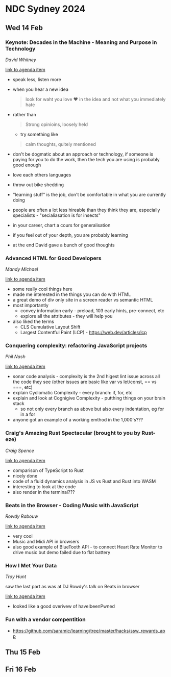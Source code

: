 # NDC Sydney 2024

## Wed 14 Feb

### Keynote: Decades in the Machine - Meaning and Purpose in Technology

_David Whitney_

[link to agenda item](
  https://ndcsydney.com/agenda/keynote-decades-in-the-machine-meaning-and-purpose-in-technology/0a7yceczbm3
)

- speak less, listen more
- when you hear a new idea
  > look for waht you love ❤️  in the idea and not what you
  > immediately hate
- rather than
  > Strong opinioins, loosely held
  - try something like
  > calm thoughts, quitely mentioned
- don't be dogmatic about an approach or technology, if someone is paying for
  you to do the work, then the tech you are using is probably good enough
- love each others languages
- throw out bike shedding
- "learning stuff" is the job, don't be comfortable in what you are currently
  doing
- people are often a lot less hireable than they think they are, especially
  specialists - "secialiasation is for insects"
- in your career, chart a cours for generalisation
- if you feel out of your depth, you are probably learning

- at the end David gave a bunch of good thoughts

### Advanced HTML for Good Developers

_Mandy Michael_

[link to agenda item](
  https://ndcsydney.com/agenda/advanced-html-for-good-developers-0b14/03hqjdcm5ij
)

- some really cool things here
- made me interested in the things you can do with HTML
- a great demo of div only site in a screen reader vs semantic HTML
- most importantly
    - convey information early - preload, 103 early hints, pre-connect, etc
    - explore all the attributes - they will help you
- also liked the terms
  - CLS Cumulative Layout Shift
  - Largest Contentful Paint (LCP) - https://web.dev/articles/lcp

### Conquering complexity: refactoring JavaScript projects

_Phil Nash_

[link to agenda item](
  https://ndcsydney.com/agenda/conquering-complexity-refactoring-javascript-projects-0mlb/0jm6255audu
)

- sonar code analysis - complexity is the 2nd higest lint issue across all the
  code they see (other issues are basic like var vs let/const, == vs ===, etc)
- explain Cyclomatic Complexity - every branch: if, for, etc
- explain and look at Cognigive Complexity - putthing things on your brain stack
    - so not only every branch as above but also every indentation, eg for in a
      for
- anyone got an example of a working emthod in the 1,000's???

### Craig's Amazing Rust Spectacular (brought to you by Rust-eze)

_Craig Spence_

[link to agenda item](
  https://ndcsydney.com/agenda/craigs-amazing-rust-spectacular-brought-to-you-by-rust-eze-0sep/0jd3aa893p2
)

- comparison of TypeScript to Rust
- nicely done
- code of a fluid dynamics analysis in JS vs Rust and Rust into WASM
- interesting to look at the code
- also render in the terminal???

### Beats in the Browser - Coding Music with JavaScript

_Rowdy Rabouw_

[link to agenda item](
  https://ndcsydney.com/agenda/beats-in-the-browser-coding-music-with-javascript-03qz/00vo1exybuf
)

- very cool
- Music and Midi API in browsers
- also good example of BlueTooth API - to connect Heart Rate Monitor to drive
  music but demo failed due to flat battery

### How I Met Your Data

_Troy Hunt_

saw the last part as was at DJ Rowdy's talk on Beats in browser

[link to agenda item](
  https://ndcsydney.com/agenda/how-i-met-your-data/89f5311dda04
)

- looked like a good overivew of haveIbeenPwned

### Fun with a vendor compentition

- https://github.com/saramic/learning/tree/master/hacks/ssw_rewards_app

## Thu 15 Feb

## Fri 16 Feb

